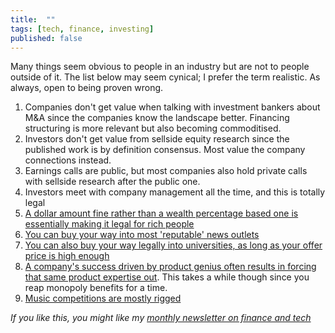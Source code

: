 ```yaml
---
title:  ""  
tags: [tech, finance, investing]
published: false
---
```


Many things seem obvious to people in an industry but are not to people outside of it. The list below may seem cynical; I prefer the term realistic. As always, open to being proven wrong.

1. Companies don't get value when talking with investment bankers about M&A since the companies know the landscape better. Financing structuring is more relevant but also becoming commoditised. 
2. Investors don't get value from sellside equity research since the published work is by definition consensus. Most value the company connections instead.
3. Earnings calls are public, but most companies also hold private calls with sellside research after the public one.
4. Investors meet with company management all the time, and this is totally legal 
5. [A dollar amount fine rather than a wealth percentage based one is essentially making it legal for rich people](https://twitter.com/shinraalpha/status/1012985468449902592?lang=en "rich")
6. [You can buy your way into most 'reputable' news outlets](https://theoutline.com/post/2563/how-brands-secretly-buy-their-way-into-forbes-fast-company-and-huffpost-stories?zd=1&zi=jkjyesyw "buy")
7. [You can also buy your way legally into universities, as long as your offer price is high enough](https://www.insidehighered.com/admissions/article/2019/03/18/admissions-scandal-focuses-attention-legal-donations-parents "legal uni")
8. [A company's success driven by product genius often results in forcing that same product expertise out](https://www.youtube.com/watch?v=-AxZofbMGpM "Jobs"). This takes a while though since you reap monopoly benefits for a time.
9. [Music competitions are mostly rigged](https://www.spectator.co.uk/2018/06/you-vote-for-my-pupil-ill-vote-for-yours-the-truth-about-music-competitions/ "rigged")

*If you like this, you might like my [monthly newsletter on finance and tech](https://avoidboringpeople.substack.com/ "ABP")*
